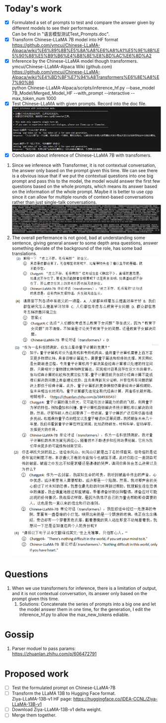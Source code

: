 # Today's work
- [x] Formulated a set of prompts to test and compare the answer given by different models to see their performance.  
Can be find in "语言模型测试Test_Prompts.doc".
- [x] Transform Chinese-LLaMA 7B model into HF format   
https://github.com/ymcui/Chinese-LLaMA-Alpaca/wiki/%E6%89%8B%E5%8A%A8%E6%A8%A1%E5%9E%8B%E5%90%88%E5%B9%B6%E4%B8%8E%E8%BD%AC%E6%8D%A2  
- [x] Inference by the Chinese-LLaMA model though transformers.  
ymcui/Chinese-LLaMA-Alpaca Wiki (github.com) https://github.com/ymcui/Chinese-LLaMA-Alpaca/wiki/%E4%BD%BF%E7%94%A8Transformers%E6%8E%A8%E7%90%86  
python Chinese-LLaMA-Alpaca/scripts/inference_hf.py     --base_model 7B_Model/Merged_Model_HF     --with_prompt     --interactive     --max_token_num 1000  
- [x] Test Chinese-LLaMA with given prompts. Record into the doc file.  
![Test](Screenshots/2023-06-06-pic1.jpg)  
- [x] Conclusion about inference of Chinese-LLaMA 7B with transfomers.
1. Since we inference with Transformer, it is not contextual conversation, the answer only based on the prompt given this time. We can see there is a obvious issue that if we put the contextual questions into one big prompt and pass this to the model, the model would answer the first few questions based on the whole prompts, which means its answer based on the information of the whole prompt.  Maybe it is better to use cpp since it can allow for multiple rounds of context-based conversations rather than just single-talk conversations.  
![RolePlay](Screenshots/2023-06-06-pic4.jpg)
2. The overall perfermance is not good, bad at understanding some sentence,  giving general answer to some depth area questions, answer something deviate of the background of the role, has some bad translations.
![Understanding](Screenshots/2023-06-06-pic5.jpg)  
![Understanding](Screenshots/2023-06-06-pic6.jpg)  
![Depth](Screenshots/2023-06-06-pic7.jpg)  
![Roleplay](Screenshots/2023-06-06-pic8.jpg)  
![Translation](Screenshots/2023-06-06-pic9.jpg)  

# Questions
1. When we use transformers for inference, there is a limitation of output, and it is not contextual conversation, its answer only based on the prompt given this time.
    1. Solutions: Concatenate the series of prompts into a big one and let the model answer them in one time, for the generation, I edit the inference_hf.py to allow the max_new_tokens ediable. 

# Gossip
1. Parser moduel to pass params: https://zhuanlan.zhihu.com/p/606472791  

# Proposed work
- [ ] Test the formulated prompt on Chinese-LLaMA-7B  
- [ ] Transform the LLaMA 13B to Hugging Face format.  
Ziya-LLaMA-13B-v1 HF page: https://huggingface.co/IDEA-CCNL/Ziya-LLaMA-13B-v1  
- [ ] Download Ziya-LLaMA-13B-v1 delta weight.  
- [ ] Merge them together.  
